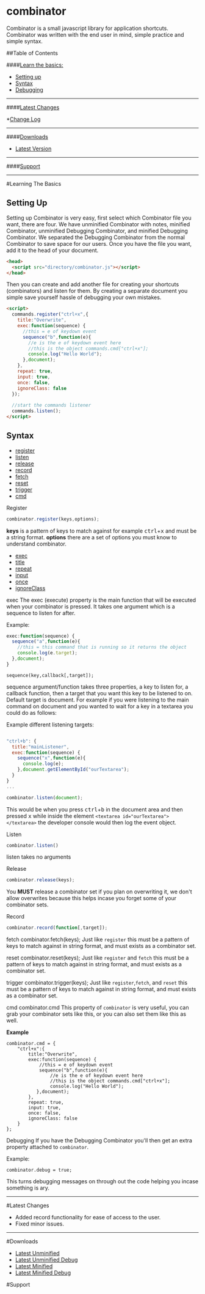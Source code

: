 # combinator
Combinator is a small javascript library for application shortcuts. Combinator was written with the end user in mind, simple practice and simple syntax.


##Table of Contents

####[Learn the basics:](#ltb)

* [Setting up](#settingup)
* [Syntax](#syntax)
* [Debugging](#debugging)

***


####[Latest Changes](#lc)

*[Change Log](#changelog)

***

####[Downloads](#downloads)

* [Latest Version](#latestver)

***

####[Support](#support)

***

#<a name="ltb">Learning The Basics</a>

## <a name="settingup"></a>Setting Up
  Setting up Combinator is very easy, first select which Combinator file you want, there are four. We have unminified Combinator with notes, minified Combinator, unminified Debugging Combinator, and minified Debugging Combinator. We separated the Debugging Combinator from the normal Combinator to save space for our users. 
  Once you have the file you want, add it to the head of your document. 
```html  
<head>
  <script src="directory/combinator.js"></script>
</head>
```

  Then you can create and add another file for creating your shortcuts (combinators) and listen for them. By creating a separate document you simple save yourself hassle of debugging your own mistakes.

```html
<script>
  commands.register("ctrl+x",{
    title:"Overwrite",
    exec:function(sequence) {
      //this = e of keydown event
      sequence("b",function(e){
        //e is the e of keydown event here
        //this is the object commands.cmd["ctrl+x"];
        console.log("Hello World");
      },document);
    },
    repeat: true,
    input: true,
    once: false,
    ignoreClass: false
  });
  
  //start the commands listener
  commands.listen();
</script>
```
  
## <a name="syntax"></a>Syntax

* [register](#register_syntax)
* [listen](#listen_syntax)
* [release](#release_syntax)
* [record](#record_syntax)
* [fetch](#fetch_syntax)
* [reset](#reset_syntax)
* [trigger](#trigger_syntax)
* [cmd](#cmd_syntax)


<a name="register_syntax">Register</a>
```js
combinator.register(keys,options);
```

**keys** is a pattern of keys to match against for example <kbd>ctrl</kbd>+<kbd>x</kbd> and must be a string format.
**options** there are a set of options you must know to understand combinator.

* [exec](#exec)
* [title](#title)
* [repeat](#repeat)
* [input](#input)
* [once](#once)
* [ignoreClass](#ignoreClass)


<a name="exec">exec</a>
The exec (execute) property is the main function that will be executed when your combinator is pressed. It takes one argument which is a sequence to listen for after.

Example:

```js
exec:function(sequence) {
  sequence("a",function(e){
    //this = this command that is running so it returns the object
    console.log(e.target);
  },document);
}
```

`sequence(key,callback[,target]);`

sequence argument/function takes three properties, a key to listen for, a callback function, then a target that you want this key to be listened to on. Default target is document. For example if you were listening to the main command on document and you wanted to wait for a key in a textarea you could do as follows:

Example different listening targets:

```js

"ctrl+b": {
  title:"mainListener",
  exec:function(sequence) {
    sequence("x",function(e){
      console.log(e);
    },document.getElementById("ourTextarea");
  }
}
...

combinator.listen(document);
```

This would be when you press <kbd>ctrl</kbd>+<kbd>b</kbd> in the document area and then pressed <kbd>x</kbd> while inside the element `<textarea id="ourTextarea"></textarea>` the developer console would then log the event object.

<a name="listen_syntax">Listen</a>
```js
combinator.listen()
```
listen takes no arguments


<a name="release_syntax">Release</a>
```js
combinator.release(keys);
```

You **MUST** release a combinator set if you plan on overwriting it, we don't allow overwrites because this helps incase you forget some of your combinator sets.

<a name="record_syntax">Record</a>
```js
combinator.record(function[,target]);
```
<a name="fetch_syntax">fetch</a>
    combinator.fetch(keys);
Just like `register` this must be a pattern of keys to match against in string format, and must exists as a combinator set.

<a name="reset_syntax">reset</a>
    combinator.reset(keys);
Just like `register` and `fetch` this must be a pattern of keys to match against in string format, and must exists as a combinator set.

<a name="trigger_syntax">trigger</a>
    combinator.trigger(keys);
Just like `register`,`fetch`, and `reset` this must be a pattern of keys to match against in string format, and must exists as a combinator set.


<a name="cmd_syntax">cmd</a>
    combinator.cmd
This property of `combinator` is very useful, you can grab your combinator sets like this, or you can also set them like this as well. 

**Example**

    combinator.cmd = {
        "ctrl+x":{
            title:"Overwrite",
            exec:function(sequence) {
                //this = e of keydown event
                sequence("b",function(e){
                    //e is the e of keydown event here
                    //this is the object commands.cmd["ctrl+x"];
                    console.log("Hello World");
               },document);
            },
            repeat: true,
            input: true,
            once: false,
            ignoreClass: false
        }
    };


<a name="debugging"></a>Debugging
If you have the Debugging Combinator you'll then get an extra property attached to `combinator`.

Example:

    combinator.debug = true;
    
This turns debugging messages on through out the code helping you incase something is ary. 
****

#<a name="lc">Latest Changes</a>

* Added record functionality for ease of access to the user.
* Fixed minor issues.

***

#<a name="downloads">Downloads</a>
* [Latest Unminified](/combinator.js)
* [Latest Unminified Debug](/blob/master/combinator.js)
* [Latest Minified](/blob/master/combinator.js)
* [Latest Minified Debug](/blob/master/combinator.js)


#<a name="support">Support</a>
